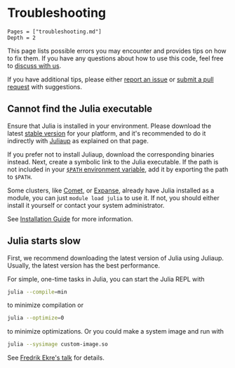 # Troubleshooting

```@contents
Pages = ["troubleshooting.md"]
Depth = 2
```

This page lists possible errors you may encounter and provides tips on how to fix them.
If you have any questions about how to use this code, feel free to
[discuss with us](https://github.com/singularitti/MolecularDynamics.jl/discussions).

If you have additional tips, please either
[report an issue](https://github.com/singularitti/MolecularDynamics.jl/issues/new) or
[submit a pull request](https://github.com/singularitti/MolecularDynamics.jl/compare) with suggestions.

## Cannot find the Julia executable

Ensure that Julia is installed in your environment. Please download the latest
[stable version](https://julialang.org/downloads/#current_stable_release) for your platform,
and it's recommended to do it indirectly with
[Juliaup](https://github.com/JuliaLang/juliaup) as explained on that page.

If you prefer not to install Juliaup, download the corresponding binaries instead.
Next, create a symbolic link to the Julia executable.
If the path is not included in your
[`$PATH` environment variable](https://en.wikipedia.org/wiki/PATH_(variable)), add it by
exporting the path to `$PATH`.

Some clusters, like
[Comet](https://www.sdsc.edu/support/user_guides/comet.html),
or [Expanse](https://www.sdsc.edu/services/hpc/expanse/index.html),
already have Julia installed as a module, you can
just `module load julia` to use it. If not, you should either install it yourself or contact
your system administrator.

See [Installation Guide](@ref) for more information.

## Julia starts slow

First, we recommend downloading the latest version of Julia using Juliaup. Usually, the
latest version has the best performance.

For simple, one-time tasks in Julia, you can start the Julia REPL with

```bash
julia --compile=min
```

to minimize compilation or

```bash
julia --optimize=0
```

to minimize optimizations. Or you could make a system image and run with

```bash
julia --sysimage custom-image.so
```

See [Fredrik Ekre's talk](https://youtu.be/IuwxE3m0_QQ?t=313) for details.
